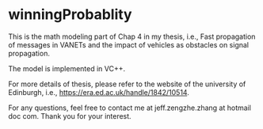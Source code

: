 # winningProbablity
This is the math modeling part of Chap 4 in my thesis, i.e., 
Fast propagation of messages in VANETs and the impact of vehicles as obstacles on signal propagation. 

The model is implemented in VC++. 

For more details of thesis, please refer to the website of the university of Edinburgh, i.e., https://era.ed.ac.uk/handle/1842/10514.

For any questions, feel free to contact me at jeff.zengzhe.zhang at hotmail doc com. Thank you for your interest.

